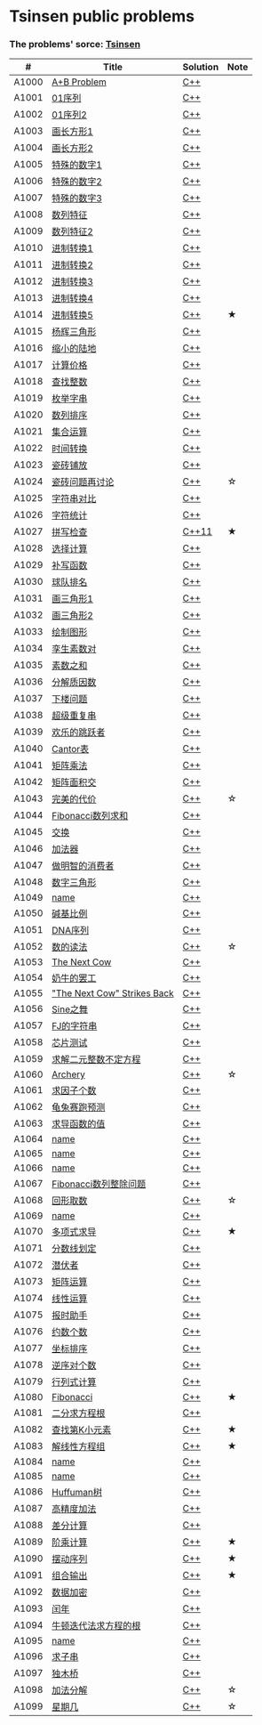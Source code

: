 # Tsinsen public problems

### The problems' sorce: [Tsinsen](http://www.tsinsen.com/ProblemArchive.page)

| # | Title | Solution | Note |
|---| ----- | -------- | ---- |
|A1000|[A+B Problem](http://www.tsinsen.com/A1000) | [C++](./cpp/A1000/main.cpp)||
|A1001|[01序列](http://www.tsinsen.com/A1001) | [C++](./cpp/A1001/main.cpp)||
|A1002|[01序列2](http://www.tsinsen.com/A1002) | [C++](./cpp/A1002/main.cpp)||
|A1003|[画长方形1](http://www.tsinsen.com/A1003) | [C++](./cpp/A1003/main.cpp)||
|A1004|[画长方形2](http://www.tsinsen.com/A1004) | [C++](./cpp/A1004/main.cpp)||
|A1005|[特殊的数字1](http://www.tsinsen.com/A1005) | [C++](./cpp/A1005/main.cpp)||
|A1006|[特殊的数字2](http://www.tsinsen.com/A1006) | [C++](./cpp/A1006/main.cpp)||
|A1007|[特殊的数字3](http://www.tsinsen.com/A1007) | [C++](./cpp/A1007/main.cpp)||
|A1008|[数列特征](http://www.tsinsen.com/A1008) | [C++](./cpp/A1008/main.cpp)||
|A1009|[数列特征2](http://www.tsinsen.com/A1009) | [C++](./cpp/A1009/main.cpp)||
|A1010|[进制转换1](http://www.tsinsen.com/A1010) | [C++](./cpp/A1010/main.cpp)||
|A1011|[进制转换2](http://www.tsinsen.com/A1011) | [C++](./cpp/A1011/main.cpp)||
|A1012|[进制转换3](http://www.tsinsen.com/A1012) | [C++](./cpp/A1012/main.cpp)||
|A1013|[进制转换4](http://www.tsinsen.com/A1013) | [C++](./cpp/A1013/main.cpp)||
|A1014|[进制转换5](http://www.tsinsen.com/A1014) | [C++](./cpp/A1014/main.cpp)| ★ |
|A1015|[杨辉三角形](http://www.tsinsen.com/A1015) | [C++](./cpp/A1015/main.cpp)||
|A1016|[缩小的陆地](http://www.tsinsen.com/A1016) | [C++](./cpp/A1016/main.cpp)||
|A1017|[计算价格](http://www.tsinsen.com/A1017) | [C++](./cpp/A1017/main.cpp)||
|A1018|[查找整数](http://www.tsinsen.com/A1018) | [C++](./cpp/A1018/main.cpp)||
|A1019|[枚举字串](http://www.tsinsen.com/A1019) | [C++](./cpp/A1019/main.cpp)||
|A1020|[数列排序](http://www.tsinsen.com/A1020) | [C++](./cpp/A1020/main.cpp)||
|A1021|[集合运算](http://www.tsinsen.com/A1021) | [C++](./cpp/A1021/main.cpp)||
|A1022|[时间转换](http://www.tsinsen.com/A1022) | [C++](./cpp/A1022/main.cpp)||
|A1023|[瓷砖铺放](http://www.tsinsen.com/A1023) | [C++](./cpp/A1023/main.cpp)||
|A1024|[瓷砖问题再讨论](http://www.tsinsen.com/A1024) | [C++](./cpp/A1024/main.cpp)| ☆ |
|A1025|[字符串对比](http://www.tsinsen.com/A1025) | [C++](./cpp/A1025/main.cpp)||
|A1026|[字符统计](http://www.tsinsen.com/A1026) | [C++](./cpp/A1026/main.cpp)||
|A1027|[拼写检查](http://www.tsinsen.com/A1027) | [C++11](./cpp/A1027/main.cpp)| ★ |
|A1028|[选择计算](http://www.tsinsen.com/A1028) | [C++](./cpp/A1028/main.cpp)||
|A1029|[补写函数](http://www.tsinsen.com/A1029) | [C++](./cpp/A1029/main.cpp)||
|A1030|[球队排名](http://www.tsinsen.com/A1030) | [C++](./cpp/A1030/main.cpp)||
|A1031|[画三角形1](http://www.tsinsen.com/A1031) | [C++](./cpp/A1031/main.cpp)||
|A1032|[画三角形2](http://www.tsinsen.com/A1032) | [C++](./cpp/A1032/main.cpp)||
|A1033|[绘制图形](http://www.tsinsen.com/A1033) | [C++](./cpp/A1033/main.cpp)||
|A1034|[孪生素数对](http://www.tsinsen.com/A1034) | [C++](./cpp/A1034/main.cpp)||
|A1035|[素数之和](http://www.tsinsen.com/A1035) | [C++](./cpp/A1035/main.cpp)||
|A1036|[分解质因数](http://www.tsinsen.com/A1036) | [C++](./cpp/A1036/main.cpp)||
|A1037|[下楼问题](http://www.tsinsen.com/A1037) | [C++](./cpp/A1037/main.cpp)||
|A1038|[超级重复串](http://www.tsinsen.com/A1038) | [C++](./cpp/A1038/main.cpp)||
|A1039|[欢乐的跳跃者](http://www.tsinsen.com/A1039) | [C++](./cpp/A1039/main.cpp)||
|A1040|[Cantor表](http://www.tsinsen.com/A1040) | [C++](./cpp/A1040/main.cpp)||
|A1041|[矩阵乘法](http://www.tsinsen.com/A1041) | [C++](./cpp/A1041/main.cpp)||
|A1042|[矩阵面积交](http://www.tsinsen.com/A1042) | [C++](./cpp/A1042/main.cpp)||
|A1043|[完美的代价](http://www.tsinsen.com/A1043) | [C++](./cpp/A1043/main.cpp)| ☆ |
|A1044|[Fibonacci数列求和](http://www.tsinsen.com/A1044) | [C++](./cpp/A1044/main.cpp)||
|A1045|[交换](http://www.tsinsen.com/A1045) | [C++](./cpp/A1045/main.cpp)||
|A1046|[加法器](http://www.tsinsen.com/A1046) | [C++](./cpp/A1046/main.cpp)||
|A1047|[做明智的消费者](http://www.tsinsen.com/A1047) | [C++](./cpp/A1047/main.cpp)||
|A1048|[数字三角形](http://www.tsinsen.com/A1048) | [C++](./cpp/A1048/main.cpp)||
|A1049|[name](http://www.tsinsen.com/A1049) | [C++](./cpp/A1049/main.cpp)||
|A1050|[碱基比例](http://www.tsinsen.com/A1050) | [C++](./cpp/A1050/main.cpp)||
|A1051|[DNA序列](http://www.tsinsen.com/A1051) | [C++](./cpp/A1051/main.cpp)||
|A1052|[数的读法](http://www.tsinsen.com/A1052) | [C++](./cpp/A1052/main.cpp)| ☆ |
|A1053|[The Next Cow](http://www.tsinsen.com/A1053) | [C++](./cpp/A1053/main.cpp)||
|A1054|[奶牛的罢工](http://www.tsinsen.com/A1054) | [C++](./cpp/A1054/main.cpp)||
|A1055|["The Next Cow" Strikes Back](http://www.tsinsen.com/A1055) | [C++](./cpp/A1055/main.cpp)||
|A1056|[Sine之舞](http://www.tsinsen.com/A1056) | [C++](./cpp/A1056/main.cpp)||
|A1057|[FJ的字符串](http://www.tsinsen.com/A1057) | [C++](./cpp/A1057/main.cpp)||
|A1058|[芯片测试](http://www.tsinsen.com/A1058) | [C++](./cpp/A1058/main.cpp)||
|A1059|[求解二元整数不定方程](http://www.tsinsen.com/A1059) | [C++](./cpp/A1059/main.cpp)||
|A1060|[Archery](http://www.tsinsen.com/A1060) | [C++](./cpp/A1060/main.cpp)| ☆ |
|A1061|[求因子个数](http://www.tsinsen.com/A1061) | [C++](./cpp/A1061/main.cpp)||
|A1062|[龟兔赛跑预测](http://www.tsinsen.com/A1062) | [C++](./cpp/A1062/main.cpp)||
|A1063|[求导函数的值](http://www.tsinsen.com/A1063) | [C++](./cpp/A1063/main.cpp)||
|A1064|[name](http://www.tsinsen.com/A1064) | [C++](./cpp/A1064/main.cpp)||
|A1065|[name](http://www.tsinsen.com/A1065) | [C++](./cpp/A1065/main.cpp)||
|A1066|[name](http://www.tsinsen.com/A1066) | [C++](./cpp/A1066/main.cpp)||
|A1067|[Fibonacci数列整除问题](http://www.tsinsen.com/A1067) | [C++](./cpp/A1067/main.cpp)||
|A1068|[回形取数](http://www.tsinsen.com/A1068) | [C++](./cpp/A1068/main.cpp)| ☆ |
|A1069|[name](http://www.tsinsen.com/A1069) | [C++](./cpp/A1069/main.cpp)||
|A1070|[多项式求导](http://www.tsinsen.com/A1070) | [C++](./cpp/A1070/main.cpp)| ★ |
|A1071|[分数线划定](http://www.tsinsen.com/A1071) | [C++](./cpp/A1071/main.cpp)||
|A1072|[潜伏者](http://www.tsinsen.com/A1072) | [C++](./cpp/A1072/main.cpp)||
|A1073|[矩阵运算](http://www.tsinsen.com/A1073) | [C++](./cpp/A1073/main.cpp)||
|A1074|[线性运算](http://www.tsinsen.com/A1074) | [C++](./cpp/A1074/main.cpp)||
|A1075|[报时助手](http://www.tsinsen.com/A1075) | [C++](./cpp/A1075/main.cpp)||
|A1076|[约数个数](http://www.tsinsen.com/A1076) | [C++](./cpp/A1076/main.cpp)||
|A1077|[坐标排序](http://www.tsinsen.com/A1077) | [C++](./cpp/A1077/main.cpp)||
|A1078|[逆序对个数](http://www.tsinsen.com/A1078) | [C++](./cpp/A1078/main.cpp)||
|A1079|[行列式计算](http://www.tsinsen.com/A1079) | [C++](./cpp/A1079/main.cpp)||
|A1080|[Fibonacci](http://www.tsinsen.com/A1080) | [C++](./cpp/A1080/main.cpp)| ★ |
|A1081|[二分求方程根](http://www.tsinsen.com/A1081) | [C++](./cpp/A1081/main.cpp)||
|A1082|[查找第K小元素](http://www.tsinsen.com/A1082) | [C++](./cpp/A1082/main.cpp)| ★ |
|A1083|[解线性方程组](http://www.tsinsen.com/A1083) | [C++](./cpp/A1083/main.cpp)| ★ |
|A1084|[name](http://www.tsinsen.com/A1084) | [C++](./cpp/A1084/main.cpp)||
|A1085|[name](http://www.tsinsen.com/A1085) | [C++](./cpp/A1085/main.cpp)||
|A1086|[Huffuman树](http://www.tsinsen.com/A1086) | [C++](./cpp/A1086/main.cpp)||
|A1087|[高精度加法](http://www.tsinsen.com/A1087) | [C++](./cpp/A1087/main.cpp)||
|A1088|[差分计算](http://www.tsinsen.com/A1088) | [C++](./cpp/A1088/main.cpp)||
|A1089|[阶乘计算](http://www.tsinsen.com/A1089) | [C++](./cpp/A1089/main.cpp)| ★ |
|A1090|[摆动序列](http://www.tsinsen.com/A1090) | [C++](./cpp/A1090/main.cpp)| ★ |
|A1091|[组合输出](http://www.tsinsen.com/A1091) | [C++](./cpp/A1091/main.cpp)| ★ |
|A1092|[数据加密](http://www.tsinsen.com/A1092) | [C++](./cpp/A1092/main.cpp)||
|A1093|[闰年](http://www.tsinsen.com/A1093) | [C++](./cpp/A1093/main.cpp)||
|A1094|[牛顿迭代法求方程的根](http://www.tsinsen.com/A1094) | [C++](./cpp/A1094/main.cpp)||
|A1095|[name](http://www.tsinsen.com/A1095) | [C++](./cpp/A1095/main.cpp)||
|A1096|[求子串](http://www.tsinsen.com/A1096) | [C++](./cpp/A1096/main.cpp)||
|A1097|[独木桥](http://www.tsinsen.com/A1097) | [C++](./cpp/A1097/main.cpp)||
|A1098|[加法分解](http://www.tsinsen.com/A1098) | [C++](./cpp/A1098/main.cpp)| ☆ |
|A1099|[星期几](http://www.tsinsen.com/A1099) | [C++](./cpp/A1099/main.cpp)| ☆ |
